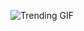 
<!-- GIF_SECTION -->
![Trending GIF](https://media0.giphy.com/media/v1.Y2lkPThiYjIxNzcyM25yMHdlMmhkc2Yzc2M4OTh1a3dlcHR5aG1obDZmbzdlMXhwcXduYSZlcD12MV9naWZzX3NlYXJjaCZjdD1n/l1Avz2eLA4YdEym3u/giphy.gif)
<!-- END_GIF_SECTION -->
